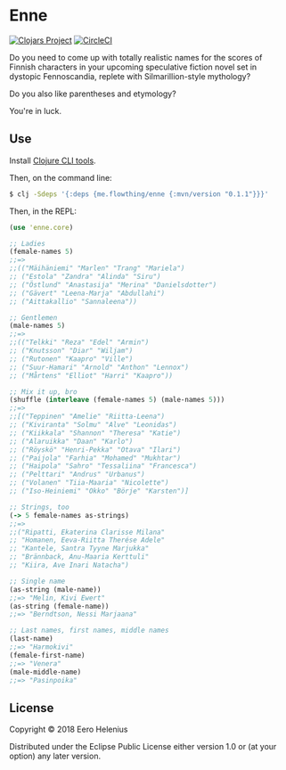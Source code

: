 Enne
====

[![Clojars Project](https://img.shields.io/clojars/v/me.flowthing/enne.svg)](https://clojars.org/me.flowthing/enne)
[![CircleCI](https://circleci.com/gh/eerohele/enne.svg?style=svg)](https://circleci.com/gh/eerohele/enne)

Do you need to come up with totally realistic names for the scores of Finnish
characters in your upcoming speculative fiction novel set in dystopic
Fennoscandia, replete with Silmarillion-style mythology?

Do you also like parentheses and etymology?

You're in luck.

## Use

Install [Clojure CLI tools](https://clojure.org/guides/getting_started#_clojure_installer_and_cli_tools).

Then, on the command line:

```bash
$ clj -Sdeps '{:deps {me.flowthing/enne {:mvn/version "0.1.1"}}}'
```

Then, in the REPL:

```clojure
(use 'enne.core)

;; Ladies
(female-names 5)
;;=>
;;(("Mäihäniemi" "Marlen" "Trang" "Mariela")
;; ("Estola" "Zandra" "Alinda" "Siru")
;; ("Östlund" "Anastasija" "Merina" "Danielsdotter")
;; ("Gävert" "Leena-Marja" "Abdullahi")
;; ("Aittakallio" "Sannaleena"))

;; Gentlemen
(male-names 5)
;;=>
;;(("Telkki" "Reza" "Edel" "Armin")
;; ("Knutsson" "Diar" "Wiljam")
;; ("Rutonen" "Kaapro" "Ville")
;; ("Suur-Hamari" "Arnold" "Anthon" "Lennox")
;; ("Mårtens" "Elliot" "Harri" "Kaapro"))

;; Mix it up, bro
(shuffle (interleave (female-names 5) (male-names 5)))
;;=>
;;[("Teppinen" "Amelie" "Riitta-Leena")
;; ("Kiviranta" "Solmu" "Alve" "Leonidas")
;; ("Kiikkala" "Shannon" "Theresa" "Katie")
;; ("Alaruikka" "Daan" "Karlo")
;; ("Röyskö" "Henri-Pekka" "Otava" "Ilari")
;; ("Paijola" "Farhia" "Mohamed" "Mukhtar")
;; ("Haipola" "Sahro" "Tessaliina" "Francesca")
;; ("Pelttari" "Andrus" "Urbanus")
;; ("Volanen" "Tiia-Maaria" "Nicolette")
;; ("Iso-Heiniemi" "Okko" "Börje" "Karsten")]

;; Strings, too
(-> 5 female-names as-strings)
;;=>
;;("Ripatti, Ekaterina Clarisse Milana"
;; "Homanen, Eeva-Riitta Therése Adele"
;; "Kantele, Santra Tyyne Marjukka"
;; "Brännback, Anu-Maaria Kerttuli"
;; "Kiira, Ave Inari Natacha")

;; Single name
(as-string (male-name))
;;=> "Melin, Kivi Ewert"
(as-string (female-name))
;;=> "Berndtson, Nessi Marjaana"

;; Last names, first names, middle names
(last-name)
;;=> "Harmokivi"
(female-first-name)
;;=> "Venera"
(male-middle-name)
;;=> "Pasinpoika"
```

## License

Copyright © 2018 Eero Helenius

Distributed under the Eclipse Public License either version 1.0 or (at your option) any later version.

